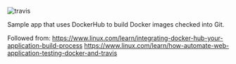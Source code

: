 ![travis](https://travis-ci.org/CarmenAPuccio/flask-demo-app.svg?branch=master)

Sample app that uses DockerHub to build Docker images checked into Git.

Followed from:
https://www.linux.com/learn/integrating-docker-hub-your-application-build-process
https://www.linux.com/learn/how-automate-web-application-testing-docker-and-travis
